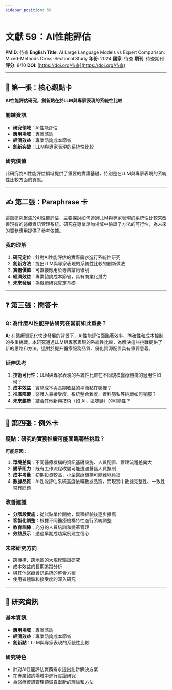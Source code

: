 ```yaml
---
sidebar_position: 59
---
```


# 文獻 59：AI性能評估

**PMID**: 待查
**English Title**: AI Large Language Models vs Expert Comparison: Mixed-Methods Cross-Sectional Study
**年份**: 2024
**國家**: 待查
**期刊**: 待查期刊
**評分**: 8/10
**DOI**: [https://doi.org/待查](https://doi.org/待查)

---

## 📌 第一張：核心觀點卡

**AI性能評估研究，創新點在於LLM與專家表現的系統性比較**

### 關鍵資訊
- **研究領域**：AI性能評估
- **應用場域**：專業諮詢
- **經濟效益**：專業諮詢成本節省
- **創新突破**：LLM與專家表現的系統性比較

### 研究價值
此研究為AI性能評估領域提供了重要的實證基礎，特別是在LLM與專家表現的系統性比較方面的貢獻。

---

## ✍️ 第二張：Paraphrase 卡

這篇研究聚焦於AI性能評估，主要探討如何透過LLM與專家表現的系統性比較來改善現有的醫療資訊管理系統。研究在專業諮詢場域中驗證了方法的可行性，為未來的實務應用提供了參考依據。

### 我的理解
1. **研究定位**：針對AI性能評估的實際需求進行系統性研究
2. **創新方法**：提出LLM與專家表現的系統性比較的創新做法
3. **實務價值**：可直接應用於專業諮詢環境
4. **經濟效益**：專業諮詢成本節省，具有商業化潛力
5. **未來發展**：為後續研究奠定基礎

---

## ❓ 第三張：問答卡

### Q: 為什麼AI性能評估研究在當前如此重要？

**A**: 在醫療資訊化快速發展的背景下，AI性能評估面臨著效率、準確性和成本控制的多重挑戰。本研究通過LLM與專家表現的系統性比較，為解決這些挑戰提供了新的思路和方法。這對於提升醫療服務品質、優化資源配置具有重要意義。

### 延伸思考
1. **技術可行性**：LLM與專家表現的系統性比較在不同規模醫療機構的適用性如何？
2. **成本效益**：實施成本與長期收益的平衡點在哪裡？
3. **推廣障礙**：醫護人員接受度、系統整合難度、資料隱私等挑戰如何克服？
4. **未來趨勢**：結合其他新興技術（如 AI、區塊鏈）的可能性？

---

## 🤔 第四張：例外卡

### 疑點：研究的實務推廣可能面臨哪些挑戰？

**可能原因**：
1. **環境差異**：不同醫療機構的資訊基礎設施、人員配置、管理流程差異大
2. **變革阻力**：既有工作流程改變可能遭遇醫護人員抵制
3. **成本考量**：初期投資較高，小型醫療機構可能難以負擔
4. **數據品質**：AI性能評估系統高度依賴數據品質，而現實中數據完整性、一致性常有問題

### 改善建議
- **分階段實施**：從試點單位開始，累積經驗後逐步推廣
- **客製化調整**：根據不同醫療機構特性進行系統調整
- **教育訓練**：充分的人員培訓和變革管理
- **效益展示**：透過早期成功案例建立信心

### 未來研究方向
- 跨機構、跨地區的大規模驗證研究
- 成本效益的長期追蹤分析
- 與其他醫療資訊系統的整合方案
- 使用者體驗和接受度的深入研究

---

## 📄 研究資訊

### 基本資訊
- **應用場域**：專業諮詢
- **經濟效益**：專業諮詢成本節省
- **創新點**：LLM與專家表現的系統性比較

### 研究特色
- 針對AI性能評估實務需求提出創新解決方案
- 在專業諮詢場域中進行實證研究
- 為醫療資訊管理領域貢獻新的理論和方法
